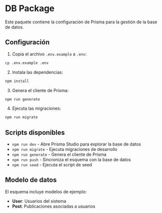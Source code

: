 # DB Package

Este paquete contiene la configuración de Prisma para la gestión de la base de datos.

## Configuración

1. Copia el archivo `.env.example` a `.env`:
```bash
cp .env.example .env
```

2. Instala las dependencias:
```bash
npm install
```

3. Genera el cliente de Prisma:
```bash
npm run generate
```

4. Ejecuta las migraciones:
```bash
npm run migrate
```

## Scripts disponibles

- `npm run dev` - Abre Prisma Studio para explorar la base de datos
- `npm run migrate` - Ejecuta migraciones de desarrollo
- `npm run generate` - Genera el cliente de Prisma
- `npm run push` - Sincroniza el esquema con la base de datos
- `npm run seed` - Ejecuta el script de seed

## Modelo de datos

El esquema incluye modelos de ejemplo:
- **User**: Usuarios del sistema
- **Post**: Publicaciones asociadas a usuarios
